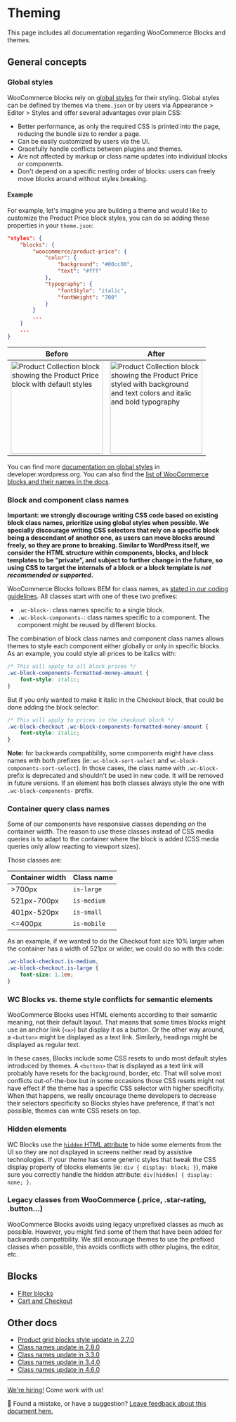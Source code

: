 # Theming

This page includes all documentation regarding WooCommerce Blocks and themes.

## General concepts

### Global styles

WooCommerce blocks rely on [global styles](https://developer.wordpress.org/themes/global-settings-and-styles/styles/) for their styling. Global styles can be defined by themes via `theme.json` or by users via Appearance > Editor > Styles and offer several advantages over plain CSS:

* Better performance, as only the required CSS is printed into the page, reducing the bundle size to render a page.
* Can be easily customized by users via the UI.
* Gracefully handle conflicts between plugins and themes.
* Are not affected by markup or class name updates into individual blocks or components.
* Don't depend on a specific nesting order of blocks: users can freely move blocks around without styles breaking.

#### Example

For example, let's imagine you are building a theme and would like to customize the Product Price block styles, you can do so adding these properties in your `theme.json`:

```JSON
"styles": {
	"blocks": {
		"woocommerce/product-price": {
			"color": {
				"background": "#00cc00",
				"text": "#fff"
			},
			"typography": {
				"fontStyle": "italic",
				"fontWeight": "700"
			}
		}
		...
	}
	...
}
```

Before                                                                                                                                                                                                      | After
------------------------------------------------------------------------------------------------------------------------------------------------------------------------------------------------------------|--------------------------------------------------------------------------------------------------------------------------------------------------------------------------------------------------------------------------------------------------------
<img src="https://github.com/woocommerce/woocommerce/assets/3616980/fbc11b83-f47b-4b25-bdeb-df798b251cce" width="210" alt="Product Collection block showing the Product Price block with default styles" /> | <img src="https://github.com/woocommerce/woocommerce/assets/3616980/c9730445-b9df-4e96-8204-a10896ac2c5a" width="210" alt="Product Collection block showing the Product Price styled with background and text colors and italic and bold typography" />

You can find more [documentation on global styles](https://developer.wordpress.org/themes/global-settings-and-styles/styles/) in developer.wordpress.org. You can also find the [list of WooCommerce blocks and their names in the docs](../../block-references/block-references.md).

### Block and component class names

**Important: we strongly discourage writing CSS code based on existing block class names, prioritize using global styles when possible. We specially discourage writing CSS selectors that rely on a specific block being a descendant of another one, as users can move blocks around freely, so they are prone to breaking. Similar to WordPress itself, we consider the HTML structure within components, blocks, and block templates to be “private”, and subject to further change in the future, so using CSS to target the internals of a block or a block template is _not recommended or supported_.**

WooCommerce Blocks follows BEM for class names, as [stated in our coding guidelines](../../contributors/coding-guidelines.md). All classes start with one of these two prefixes:

* `.wc-block-`: class names specific to a single block.
* `.wc-block-components-`: class names specific to a component. The component might be reused by different blocks.

The combination of block class names and component class names allows themes to style each component either globally or only in specific blocks. As an example, you could style all prices to be italics with:

```css
/* This will apply to all block prices */
.wc-block-components-formatted-money-amount {
	font-style: italic;
}
```

But if you only wanted to make it italic in the Checkout block, that could be done adding the block selector:

```css
/* This will apply to prices in the checkout block */
.wc-block-checkout .wc-block-components-formatted-money-amount {
	font-style: italic;
}
```

**Note:** for backwards compatibility, some components might have class names with both prefixes (ie: `wc-block-sort-select` and `wc-block-components-sort-select`). In those cases, the class name with `.wc-block-` prefix is deprecated and shouldn't be used in new code. It will be removed in future versions. If an element has both classes always style the one with `.wc-block-components-` prefix.

### Container query class names

Some of our components have responsive classes depending on the container width. The reason to use these classes instead of CSS media queries is to adapt to the container where the block is added (CSS media queries only allow reacting to viewport sizes).

Those classes are:

| Container width | Class name  |
|-----------------|-------------|
| >700px          | `is-large`  |
| 521px-700px     | `is-medium` |
| 401px-520px     | `is-small`  |
| <=400px         | `is-mobile` |

As an example, if we wanted to do the Checkout font size 10% larger when the container has a width of 521px or wider, we could do so with this code:

```css
.wc-block-checkout.is-medium,
.wc-block-checkout.is-large {
	font-size: 1.1em;
}
```

### WC Blocks _vs._ theme style conflicts for semantic elements

WooCommerce Blocks uses HTML elements according to their semantic meaning, not their default layout. That means that some times blocks might use an anchor link (`<a>`) but display it as a button. Or the other way around, a `<button>` might be displayed as a text link. Similarly, headings might be displayed as regular text.

In these cases, Blocks include some CSS resets to undo most default styles introduced by themes. A `<button>` that is displayed as a text link will probably have resets for the background, border, etc. That will solve most conflicts out-of-the-box but in some occasions those CSS resets might not have effect if the theme has a specific CSS selector with higher specificity. When that happens, we really encourage theme developers to decrease their selectors specificity so Blocks styles have preference, if that's not possible, themes can write CSS resets on top.

### Hidden elements

WC Blocks use the [`hidden` HTML attribute](https://developer.mozilla.org/en-US/docs/Web/HTML/Global_attributes/hidden) to hide some elements from the UI so they are not displayed in screens neither read by assistive technologies. If your theme has some generic styles that tweak the CSS display property of blocks elements (ie: `div { display: block; }`), make sure you correctly handle the hidden attribute: `div[hidden] { display: none; }`.

### Legacy classes from WooCommerce (.price, .star-rating, .button...)

WooCommerce Blocks avoids using legacy unprefixed classes as much as possible. However, you might find some of them that have been added for backwards compatibility. We still encourage themes to use the prefixed classes when possible, this avoids conflicts with other plugins, the editor, etc.

## Blocks

* [Filter blocks](filter-blocks.md)
* [Cart and Checkout](cart-and-checkout.md)

## Other docs

* [Product grid blocks style update in 2.7.0](product-grid-270.md)
* [Class names update in 2.8.0](class-names-update-280.md)
* [Class names update in 3.3.0](class-names-update-330.md)
* [Class names update in 3.4.0](class-names-update-340.md)
* [Class names update in 4.6.0](class-names-update-460.md)

<!-- FEEDBACK -->

---

[We're hiring!](https://woocommerce.com/careers/) Come work with us!

🐞 Found a mistake, or have a suggestion? [Leave feedback about this document here.](https://github.com/woocommerce/woocommerce-blocks/issues/new?assignees=&labels=type%3A+documentation&template=--doc-feedback.md&title=Feedback%20on%20./docs/designers/theming/README.md)

<!-- /FEEDBACK -->

